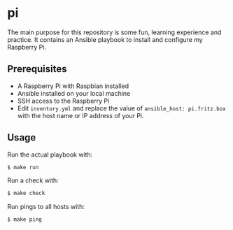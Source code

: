 # pi

The main purpose for this repository is some fun, learning experience and practice. It contains an Ansible playbook to install and configure my Raspberry Pi.


## Prerequisites

- A Raspberry Pi with Raspbian installed
- Ansible installed on your local machine
- SSH access to the Raspberry Pi
- Edit `inventory.yml` and replace the value of `ansible_host: pi.fritz.box` with the host name or IP address of your Pi.

## Usage

Run the actual playbook with:
```bash
$ make run
```

Run a check with:
```bash
$ make check
```

Run pings to all hosts with:
```bash
$ make ping
```
